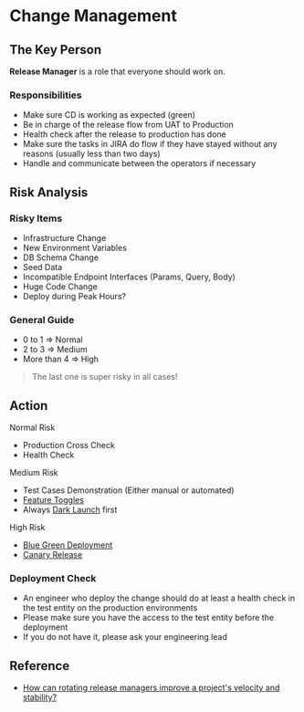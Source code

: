 # Change Management

## The Key Person

**Release Manager** is a role that everyone should work on.

### Responsibilities

- Make sure CD is working as expected (green)
- Be in charge of the release flow from UAT to Production
- Health check after the release to production has done
- Make sure the tasks in JIRA do flow if they have stayed without any reasons (usually less than two days)
- Handle and communicate between the operators if necessary

## Risk Analysis

### Risky Items

- Infrastructure Change
- New Environment Variables
- DB Schema Change
- Seed Data
- Incompatible Endpoint Interfaces (Params, Query, Body)
- Huge Code Change
- Deploy during Peak Hours?

### General Guide

- 0 to 1 => Normal
- 2 to 3 => Medium
- More than 4 => High

> The last one is super risky in all cases!

## Action

Normal Risk

- Production Cross Check
- Health Check

Medium Risk

- Test Cases Demonstration (Either manual or automated)
- [Feature Toggles](https://martinfowler.com/articles/feature-toggles.html "https://martinfowler.com/articles/feature-toggles.html")
- Always [Dark Launch](https://martinfowler.com/bliki/DarkLaunching.html "https://martinfowler.com/bliki/DarkLaunching.html") first

High Risk

- [Blue Green Deployment](https://www.redhat.com/en/topics/devops/what-is-blue-green-deployment "https://www.redhat.com/en/topics/devops/what-is-blue-green-deployment")
- [Canary Release](https://martinfowler.com/bliki/CanaryRelease.html "https://martinfowler.com/bliki/CanaryRelease.html")

### Deployment Check

- An engineer who deploy the change should do at least a health check in the test entity on the production environments
- Please make sure you have the access to the test entity before the deployment
- If you do not have it, please ask your engineering lead

## Reference

- [How can rotating release managers improve a project's velocity and stability?](https://softwareengineering.stackexchange.com/questions/159789/how-can-rotating-release-managers-improve-a-projects-velocity-and-stability "https://softwareengineering.stackexchange.com/questions/159789/how-can-rotating-release-managers-improve-a-projects-velocity-and-stability")
